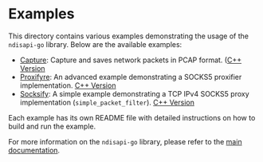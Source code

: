 # Examples

This directory contains various examples demonstrating the usage of the `ndisapi-go` library. Below are the available examples:

- [Capture](./capture/README.md): Capture and saves network packets in PCAP format. ([C++ Version](https://github.com/wiresock/ndisapi/tree/master/examples/cpp/capture)
- [Proxifyre](./proxifyre/README.md): An advanced example demonstrating a SOCKS5 proxifier implementation. [C++ Version](https://github.com/wiresock/proxifyre)
- [Socksify](./socksify/README.md): A simple example demonstrating a TCP IPv4 SOCKS5 proxy implementation (`simple_packet_filter`). [C++ Version](https://github.com/wiresock/ndisapi/tree/master/examples/cpp/socksify)

Each example has its own README file with detailed instructions on how to build and run the example.

For more information on the `ndisapi-go` library, please refer to the [main documentation](https://pkg.go.dev/github.com/wiresock/ndisapi-go).